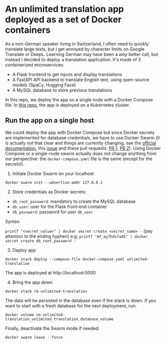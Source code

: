 # An unlimited translation app deployed as a set of Docker containers

As a non-German speaker living in Switzerland, I often need to quickly translate large texts, but I get annoyed by character limits on Google Translate or DeepL. Learning German may have been a *way* better call, but instead I decided to deploy a translation application. It's made of 3 containerized microservices:

* A Flask frontend to get inputs and display translations
* A FastAPI API backend to translate English text, using open-source models (SpaCy, Hugging Face)
* A MySQL database to store previous translations

In this repo, we deploy the app on a single node with a Docker Compose file. In [this repo](https://github.com/datatrigger/unlimited-translation_kubernetes.git), the app is deployed on a Kubernetes cluster. 

## Run the app on a single host

We could deploy the app with Docker Compose but since Docker secrets are implemented for database credentials, we have to use Docker Swarm (it is actually not that clear and things are currently changing, see the [official documentation](https://docs.docker.com/engine/swarm/secrets/), this [issue](https://github.com/moby/moby/issues/40046) and these pull requests: [PR 1](https://github.com/docker/compose/pull/9386), [PR 2](https://github.com/moby/moby/pull/43543)). Using Docker Compose or a single-node swarm actually does not change anything from our perspective: the ```docker-compose.yaml``` file is the same (except for the secrets!).

1) Initiate Docker Swarm on your localhost

```docker swarm init --advertise-addr 127.0.0.1```

2) Store credentials as Docker secrets:

* ```db_root_password```: mandatory to create the MySQL database
* ```db_user```: user for the Flask front-end container
* ```db_password```: password for user ```db_user```

Syntax:

```printf "<secret_value>" | docker secret create <secret_name> -``` (pay attention to the ending hyphen)
e.g.
```printf "Af_ey7hds7a45" | docker secret create db_root_password -```

3) Deploy app

```docker stack deploy --compose-file docker-compose.yaml unlimited-translation```

The app is deployed at http://localhost:5000

4) Bring the app down

```docker stack rm unlimited-translation```  

The data will be persisted in the database even if the stack is down. If you want to start with a fresh database for the next deployment, run:  

```docker volume rm unlimited-translation_unlimited_translation_database_volume```

Finally, deactivate the Swarm mode if needed:

```docker swarm leave --force```
